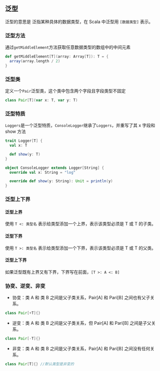 ## 泛型

泛型的意思是 泛指某种具体的数据类型，在 Scala 中泛型用 `[数据类型]` 表示。

### 泛型方法

通过`getMiddleElement`方法获取任意数据类型的数组中的中间元素

```scala
def getMiddleElement[T](array: Array[T]): T = {
  array(array.length / 2)
}
```

### 泛型类

定义一个` Pair `泛型类，这个类中包含两个字段且字段类型不固定

```scala
class Pair[T](var x: T, var y: T)
```

### 泛型特质

`Loggers`是一个泛型特质，`ConsoleLogger`继承了`Loggers`，并重写了其 x 字段和 show 方法

```scala
trait Logger[T] {
  val x: T

  def show(y: T)
}

object ConsoleLogger extends Logger[String] {
  override val x: String = "log"

  override def show(y: String): Unit = println(y)
}
```

### 泛型上下界

#### 泛型上界

使用 `T <: 类型名` 表示给类型添加一个上界，表示该类型必须是 T 或 T 的子类。

#### 泛型下界

使用 `T >: 类型名` 表示给类型添加一个下界，表示该类型必须是 T 或 T 的父类。

#### 泛型上下界

如果泛型既有上界又有下界，下界写在前面，`[T >: A <: B]`

### 协变、逆变、非变

- 协变：类 A 和 类 B 之间是父子类关系，Pair[A] 和 Pari[B] 之间也有父子关系。

```scala
class Pair[+T]{}
```

- 逆变：类 A 和 类 B 之间是父子类关系，但 Pair[A] 和 Pari[B] 之间是子父关系。

```scala
class Pair[-T]{}
```

- 非变：类 A 和 类 B 之间是父子类关系，Pair[A] 和 Pari[B] 之间没有任何关系。

```scala
class Pair[T]{} //默认类型是非变的
```

